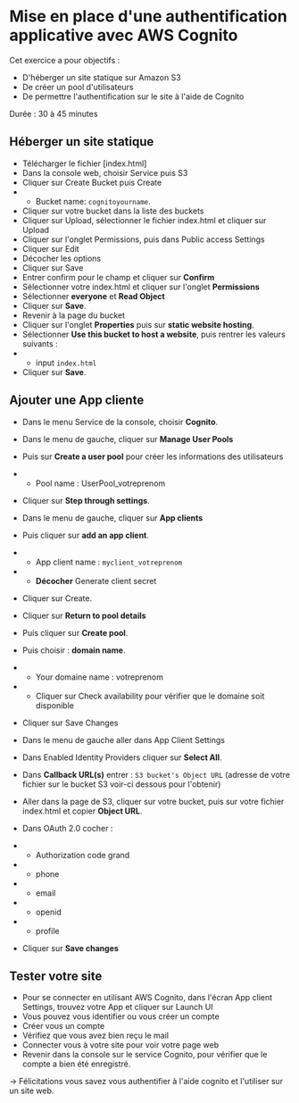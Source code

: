 # Mise en place d'une authentification applicative avec AWS Cognito

Cet exercice a pour objectifs :
* D'héberger un site statique sur Amazon S3
* De créer un pool d'utilisateurs
* De permettre l'authentification sur le site à l'aide de Cognito

Durée : 30 à 45 minutes

## Héberger un site statique
* Télécharger le fichier [index.html]
* Dans la console web, choisir Service puis S3
* Cliquer sur Create Bucket puis Create
* * Bucket name: `cognitoyourname`.
* Cliquer sur votre bucket dans la liste des buckets
* Cliquer sur Upload, sélectionner le fichier index.html et cliquer sur Upload
* Cliquer sur l'onglet Permissions, puis dans Public access Settings
* Cliquer sur Edit
* Décocher les options
* Cliquer sur Save
* Entrer confirm pour le champ et cliquer sur **Confirm**
* Sélectionner votre index.html et cliquer sur l'onglet **Permissions**
* Sélectionner **everyone** et **Read Object** 
* Cliquer sur  **Save**.
* Revenir à la page du bucket
* Cliquer sur l'onglet  **Properties** puis sur  **static website hosting**.
* Sélectionner **Use this bucket to host a website**, puis rentrer les valeurs suivants :
* * input `index.html` 
* Cliquer sur  **Save**.

## Ajouter une App cliente
* Dans le menu Service de la console, choisir  **Cognito**.
* Dans le menu de gauche, cliquer sur **Manage User Pools** 
* Puis sur  **Create a user pool**  pour créer les informations des utilisateurs
* * Pool name : UserPool_votreprenom
* Cliquer sur **Step through settings**.
* Dans le menu de gauche, cliquer sur **App clients** 
* Puis cliquer sur **add an app client**.
* * App client name : `myclient_votreprenom`
* * **Décocher**  Generate client secret 
* Cliquer sur Create.
* Cliquer sur **Return to pool details** 
* Puis cliquer sur **Create pool**.

* Puis choisir : **domain name**.
* * Your domaine name : votreprenom
* * Cliquer sur Check availability pour vérifier que le domaine soit disponible
* Cliquer sur Save Changes
* Dans le menu de gauche aller dans App Client Settings 
* Dans Enabled Identity Providers cliquer sur **Select All**.
* Dans **Callback URL(s)** entrer : `S3 bucket's Object URL` (adresse de votre fichier sur le bucket S3 voir-ci dessous pour l'obtenir)
* Aller dans la page de S3, cliquer sur votre bucket, puis sur votre fichier index.html et copier 
 **Object URL**.
* Dans OAuth 2.0 cocher : 
* * Authorization code grand
* * phone
* * email
* * openid
* * profile
* Cliquer sur  **Save changes** 


## Tester votre site 
* Pour se connecter en utilisant AWS Cognito, 
dans l'écran App client Settings, trouvez votre App et cliquer sur Launch UI 
* Vous pouvez vous identifier ou vous créer un compte
* Créer vous un compte
* Vérifiez que vous avez bien reçu le mail
* Connecter vous à votre site pour voir votre page web
* Revenir dans la console sur le service Cognito, pour vérifier que le compte a bien été enregistré.

-> Félicitations vous savez vous authentifier à l'aide cognito et l'utiliser sur un site web.

